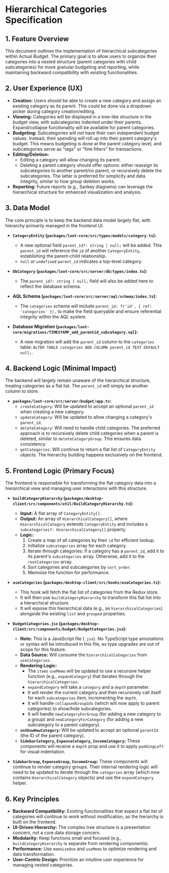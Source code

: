 # Hierarchical Categories Specification

## 1. Feature Overview

This document outlines the implementation of hierarchical subcategories within Actual Budget. The primary goal is to allow users to organize their categories into a nested structure (parent categories with child subcategories) for more granular budgeting and reporting, while maintaining backward compatibility with existing functionalities.

## 2. User Experience (UX)

*   **Creation:** Users should be able to create a new category and assign an existing category as its parent. This could be done via a dropdown picker during category creation/editing.
*   **Viewing:** Categories will be displayed in a tree-like structure in the budget view, with subcategories indented under their parents. Expand/collapse functionality will be available for parent categories.
*   **Budgeting:** Subcategories will *not* have their own independent budget values. Instead, their spending will roll up into their parent category's budget. This means budgeting is done at the parent category level, and subcategories serve as "tags" or "fine filters" for transactions.
*   **Editing/Deletion:**
    *   Editing a category will allow changing its parent.
    *   Deleting a parent category should offer options: either reassign its subcategories to another parent/no parent, or recursively delete the subcategories. The latter is preferred for simplicity and data integrity, similar to how group deletion works.
*   **Reporting:** Future reports (e.g., Sankey diagrams) can leverage the hierarchical structure for enhanced visualization and analysis.

## 3. Data Model

The core principle is to keep the backend data model largely flat, with hierarchy primarily managed in the frontend UI.

*   **`CategoryEntity` (`packages/loot-core/src/types/models/category.ts`):**
    *   A new optional field `parent_id?: string | null;` will be added. This `parent_id` will reference the `id` of another `CategoryEntity`, establishing the parent-child relationship.
    *   `null` or `undefined` `parent_id` indicates a top-level category.

*   **`DbCategory` (`packages/loot-core/src/server/db/types/index.ts`):**
    *   The `parent_id?: string | null;` field will also be added here to reflect the database schema.

*   **AQL Schema (`packages/loot-core/src/server/aql/schema/index.ts`):**
    *   The `categories` schema will include `parent_id: f('id', { ref: 'categories' }),` to make the field queryable and ensure referential integrity within the AQL system.

*   **Database Migration (`packages/loot-core/migrations/TIMESTAMP_add_parentid_subcategory.sql`):**
    *   A new migration will add the `parent_id` column to the `categories` table: `ALTER TABLE categories ADD COLUMN parent_id TEXT DEFAULT null;`.

## 4. Backend Logic (Minimal Impact)

The backend will largely remain unaware of the hierarchical structure, treating categories as a flat list. The `parent_id` will simply be another column to store.

*   **`packages/loot-core/src/server/budget/app.ts`:**
    *   `createCategory`: Will be updated to accept an optional `parent_id` when creating a new category.
    *   `updateCategory`: Will be updated to allow changing a category's `parent_id`.
    *   `deleteCategory`: Will need to handle child categories. The preferred approach is to recursively delete child categories when a parent is deleted, similar to `deleteCategoryGroup`. This ensures data consistency.
    *   `getCategories`: Will continue to return a flat list of `CategoryEntity` objects. The hierarchy building happens exclusively on the frontend.

## 5. Frontend Logic (Primary Focus)

The frontend is responsible for transforming the flat category data into a hierarchical view and managing user interactions with this structure.

*   **`buildCategoryHierarchy` (`packages/desktop-client/src/components/util/BuildCategoryHierarchy.ts`):**
    *   **Input:** A flat array of `CategoryEntity[]`.
    *   **Output:** An array of `HierarchicalCategory[]`, where `HierarchicalCategory` extends `CategoryEntity` and includes a `subcategories?: HierarchicalCategory[]` property.
    *   **Logic:**
        1.  Create a map of all categories by their `id` for efficient lookup.
        2.  Initialize `subcategories` array for each category.
        3.  Iterate through categories: if a category has a `parent_id`, add it to its parent's `subcategories` array. Otherwise, add it to the `rootCategories` array.
        4.  Sort categories and subcategories by `sort_order`.
        5.  Memoize the function for performance.

*   **`useCategories` (`packages/desktop-client/src/hooks/useCategories.ts`):**
    *   This hook will fetch the flat list of categories from the Redux store.
    *   It will then use `buildCategoryHierarchy` to transform this flat list into a hierarchical structure.
    *   It will expose this hierarchical data (e.g., as `hierarchicalCategories`) alongside the existing `list` and `grouped` properties.

*   **`BudgetCategories.jsx` (`packages/desktop-client/src/components/budget/BudgetCategories.jsx`):**
    *   **Note:** This is a JavaScript file (`.jsx`). No TypeScript type annotations or syntax will be introduced in this file, as type upgrades are out of scope for this feature.
    *   **Data Source:** Will consume the `hierarchicalCategories` from `useCategories`.
    *   **Rendering Logic:**
        *   The `items` `useMemo` will be updated to use a recursive helper function (e.g., `expandCategory`) that iterates through the `hierarchicalCategories`.
        *   `expandCategory` will take a `category` and a `depth` parameter.
        *   It will render the current category and then recursively call itself for each `subcategories` item, incrementing the `depth`.
        *   It will handle `collapsedGroupIds` (which will now apply to parent categories) to show/hide subcategories.
        *   It will handle `newCategoryForGroup` (for adding a new category to a group) and `newCategoryForCategory` (for adding a new subcategory to a parent category).
    *   **`onShowNewCategory`:** Will be updated to accept an optional `parentId` (the ID of the parent category).
    *   **`SidebarCategory`, `ExpenseCategory`, `IncomeCategory`:** These components will receive a `depth` prop and use it to apply `paddingLeft` for visual indentation.

*   **`SidebarGroup`, `ExpenseGroup`, `IncomeGroup`:** These components will continue to render category groups. Their internal rendering logic will need to be updated to iterate through the `categories` array (which now contains `HierarchicalCategory` objects) and use the `expandCategory` helper.

## 6. Key Principles

*   **Backward Compatibility:** Existing functionalities that expect a flat list of categories will continue to work without modification, as the hierarchy is built on the frontend.
*   **UI-Driven Hierarchy:** The complex tree structure is a presentation concern, not a core data storage concern.
*   **Modularity:** Keep functions small and focused (e.g., `buildCategoryHierarchy` is separate from rendering components).
*   **Performance:** Use `memoizeOne` and `useMemo` to optimize rendering and data transformation.
*   **User-Centric Design:** Prioritize an intuitive user experience for managing nested categories.
